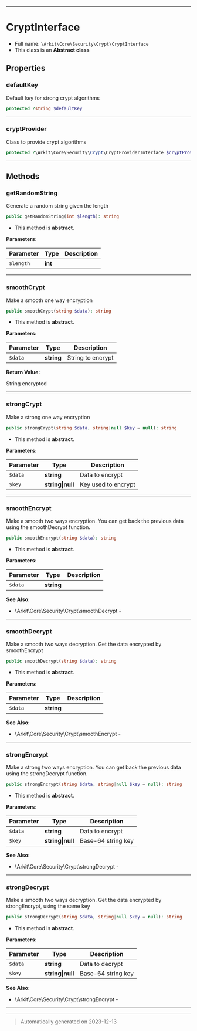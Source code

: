 ***

# CryptInterface





* Full name: `\Arkit\Core\Security\Crypt\CryptInterface`
* This class is an **Abstract class**



## Properties


### defaultKey

Default key for strong crypt algorithms

```php
protected ?string $defaultKey
```






***

### cryptProvider

Class to provide crypt algorithms

```php
protected ?\Arkit\Core\Security\Crypt\CryptProviderInterface $cryptProvider
```






***

## Methods


### getRandomString

Generate a random string given the length

```php
public getRandomString(int $length): string
```




* This method is **abstract**.



**Parameters:**

| Parameter | Type | Description |
|-----------|------|-------------|
| `$length` | **int** |  |





***

### smoothCrypt

Make a smooth one way encryption

```php
public smoothCrypt(string $data): string
```




* This method is **abstract**.



**Parameters:**

| Parameter | Type | Description |
|-----------|------|-------------|
| `$data` | **string** | String to encrypt |


**Return Value:**

String encrypted




***

### strongCrypt

Make a strong one way encryption

```php
public strongCrypt(string $data, string|null $key = null): string
```




* This method is **abstract**.



**Parameters:**

| Parameter | Type | Description |
|-----------|------|-------------|
| `$data` | **string** | Data to encrypt |
| `$key` | **string&#124;null** | Key used to encrypt |





***

### smoothEncrypt

Make a smooth two ways encryption. You can get back the previous data using the smoothDecrypt function.

```php
public smoothEncrypt(string $data): string
```




* This method is **abstract**.



**Parameters:**

| Parameter | Type | Description |
|-----------|------|-------------|
| `$data` | **string** |  |





**See Also:**

* \Arkit\Core\Security\Crypt\smoothDecrypt - 

***

### smoothDecrypt

Make a smooth two ways decryption. Get the data encrypted by smoothEncrypt

```php
public smoothDecrypt(string $data): string
```




* This method is **abstract**.



**Parameters:**

| Parameter | Type | Description |
|-----------|------|-------------|
| `$data` | **string** |  |





**See Also:**

* \Arkit\Core\Security\Crypt\smoothEncrypt - 

***

### strongEncrypt

Make a strong two ways encryption. You can get back the previous data using the strongDecrypt function.

```php
public strongEncrypt(string $data, string|null $key = null): string
```




* This method is **abstract**.



**Parameters:**

| Parameter | Type | Description |
|-----------|------|-------------|
| `$data` | **string** | Data to encrypt |
| `$key` | **string&#124;null** | Base-64 string key |





**See Also:**

* \Arkit\Core\Security\Crypt\strongDecrypt - 

***

### strongDecrypt

Make a smooth two ways decryption. Get the data encrypted by strongEncrypt, using the same key

```php
public strongDecrypt(string $data, string|null $key = null): string
```




* This method is **abstract**.



**Parameters:**

| Parameter | Type | Description |
|-----------|------|-------------|
| `$data` | **string** | Data to decrypt |
| `$key` | **string&#124;null** | Base-64 string key |





**See Also:**

* \Arkit\Core\Security\Crypt\strongEncrypt - 

***


***
> Automatically generated on 2023-12-13
